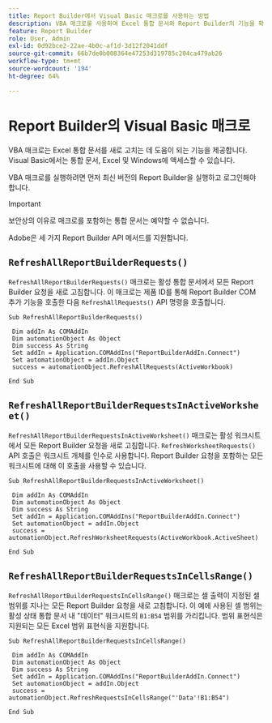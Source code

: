 ```yaml
---
title: Report Builder에서 Visual Basic 매크로를 사용하는 방법
description: VBA 매크로를 사용하여 Excel 통합 문서와 Report Builder의 기능을 확장하는 방법을 알아봅니다.
feature: Report Builder
role: User, Admin
exl-id: 0d92bce2-22ae-4b0c-af1d-3d12f2041ddf
source-git-commit: 66b7de0b008364e47253d319785c204ca479ab26
workflow-type: tm+mt
source-wordcount: '194'
ht-degree: 64%

---
```


# Report Builder의 Visual Basic 매크로

VBA 매크로는 Excel 통합 문서를 새로 고치는 데 도움이 되는 기능을 제공합니다. Visual Basic에서는 통합 문서, Excel 및 Windows에 액세스할 수 있습니다.

VBA 매크로를 실행하려면 먼저 최신 버전의 Report Builder을 실행하고 로그인해야 합니다.

>[!IMPORTANT]
>
>보안상의 이유로 매크로를 포함하는 통합 문서는 예약할 수 없습니다.

Adobe은 세 가지 Report Builder API 메서드를 지원합니다.

## `RefreshAllReportBuilderRequests()`

`RefreshAllReportBuilderRequests()` 매크로는 활성 통합 문서에서 모든 Report Builder 요청을 새로 고침합니다. 이 매크로는 제품 ID를 통해 Report Builder COM 추가 기능을 호출한 다음 `RefreshAllRequests()` API 명령을 호출합니다.

```vba
Sub RefreshAllReportBuilderRequests()
 
 Dim addIn As COMAddIn
 Dim automationObject As Object
 Dim success As String
 Set addIn = Application.COMAddIns("ReportBuilderAddIn.Connect")
 Set automationObject = addIn.Object
 success = automationObject.RefreshAllRequests(ActiveWorkbook)
 
End Sub
```

## `RefreshAllReportBuilderRequestsInActiveWorksheet()`

`RefreshAllReportBuilderRequestsInActiveWorksheet()` 매크로는 활성 워크시트에서 모든 Report Builder 요청을 새로 고침합니다. `RefreshWorksheetRequests()` API 호출은 워크시트 개체를 인수로 사용합니다. Report Builder 요청을 포함하는 모든 워크시트에 대해 이 호출을 사용할 수 있습니다.

```vba
Sub RefreshAllReportBuilderRequestsInActiveWorksheet()
 
 Dim addIn As COMAddIn
 Dim automationObject As Object
 Dim success As String
 Set addIn = Application.COMAddIns("ReportBuilderAddIn.Connect")
 Set automationObject = addIn.Object
 success = automationObject.RefreshWorksheetRequests(ActiveWorkbook.ActiveSheet)
 
End Sub
```

## `RefreshAllReportBuilderRequestsInCellsRange()`

`RefreshAllReportBuilderRequestsInCellsRange()` 매크로는 셀 출력이 지정된 셀 범위를 지나는 모든 Report Builder 요청을 새로 고침합니다. 이 예에 사용된 셀 범위는 활성 상태 통합 문서 내 &quot;데이터&quot; 워크시트의 `B1:B54` 범위를 가리킵니다. 범위 표현식은 지원되는 모든 Excel 범위 표현식을 지원합니다.

```vba
Sub RefreshAllReportBuilderRequestsInCellsRange()
 
 Dim addIn As COMAddIn
 Dim automationObject As Object
 Dim success As String
 Set addIn = Application.COMAddIns("ReportBuilderAddIn.Connect")
 Set automationObject = addIn.Object
 success = automationObject.RefreshRequestsInCellsRange("'Data'!B1:B54")
  
End Sub
```
